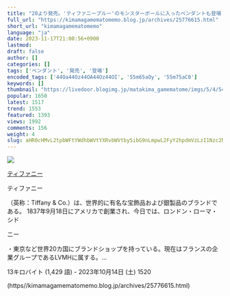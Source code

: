 ```yaml
---
title: "20より発売。'ティファニーブルー'のモンスターボールに入ったペンダントも登場 "
full_url: "https://kimamagamematomemo.blog.jp/archives/25776615.html"
short_url: "kimamagamematomemo"
language: "ja"
date: 2023-11-17T21:00:56+0900
lastmod: 
draft: false
author: []
categories: []
tags: ['ペンダント', '発売', '登場']
encoded_tags: ['44Oa44Oz44OA44Oz44OI', '55m65aOy', '55m75aC0']
keywords: []
thumbnail: "https://livedoor.blogimg.jp/matakima_gamematome/imgs/5/4/5441ff75-s.jpg"
popular: 1650
latest: 1517
trend: 1553
featured: 1393
views: 1992
comments: 156
weight: 4
slug: aHR0cHMvL2tpbWFtYWdhbWVtYXRvbWVtby5ibG9nLmpwL2FyY2hpdmVzLzI1Nzc2NjE1Lmh0bWw=
---
```


![](https://livedoor.blogimg.jp/matakima_gamematome/imgs/5/4/5441ff75-s.jpg)

<div><a target='_blank' href='https//ja.wikipedia.org/wiki/%E3%83%86%E3%82%A3%E3%83%95%E3%82%A1%E3%83%8B%E3%83%BC' title='ティファニー'><p>ティファニー</p></a> <p class='searchresult'><p>ティファニー</p>（英称：Tiffany & Co.）は、世界的に有名な宝飾品および銀製品のブランドである。 1837年9月18日にアメリカで創業され、今日では、ロンドン・ローマ・シド<p>ニー</p>・東京など世界20カ国にブランドショップを持っている。現在はフランスの企業グループであるLVMHに属する。…</p> <p class='mw-search-result-data'>13キロバイト (1,429 語) - 2023年10月14日 (土) 1520</p></div>

(https//kimamagamematomemo.blog.jp/archives/25776615.html)
